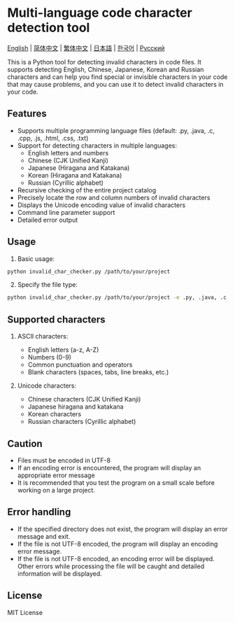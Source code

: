 # Multi-language code character detection tool

[English](README.md) | [简体中文](README_zh.md) | [繁体中文](README_zh_TW.md) | [日本語](README_ja.md) | [한국어](README_ko.md) | [Русский](README_ru.md)


This is a Python tool for detecting invalid characters in code files. It supports detecting English, Chinese, Japanese, Korean and Russian characters and can help you find special or invisible characters in your code that may cause problems, and you can use it to detect invalid characters in your code.

## Features

- Supports multiple programming language files (default: .py, .java, .c, .cpp, .js, .html, .css, .txt)
- Support for detecting characters in multiple languages:
  - English letters and numbers
  - Chinese (CJK Unified Kanji)
  - Japanese (Hiragana and Katakana)
  - Korean (Hiragana and Katakana)
  - Russian (Cyrillic alphabet)
- Recursive checking of the entire project catalog
- Precisely locate the row and column numbers of invalid characters
- Displays the Unicode encoding value of invalid characters
- Command line parameter support
- Detailed error output
## Usage

1. Basic usage:
```bash
python invalid_char_checker.py /path/to/your/project
```

2. Specify the file type:
```bash
python invalid_char_checker.py /path/to/your/project -e .py, .java, .c, .cpp, .js, .html, .css, .txt
```

## Supported characters

1. ASCII characters:
   - English letters (a-z, A-Z)
   - Numbers (0-9)
   - Common punctuation and operators
   - Blank characters (spaces, tabs, line breaks, etc.)

2. Unicode characters:
   - Chinese characters (CJK Unified Kanji)
   - Japanese hiragana and katakana
   - Korean characters
   - Russian characters (Cyrillic alphabet)

## Caution

- Files must be encoded in UTF-8
- If an encoding error is encountered, the program will display an appropriate error message
- It is recommended that you test the program on a small scale before working on a large project.

## Error handling

- If the specified directory does not exist, the program will display an error message and exit.
- If the file is not UTF-8 encoded, the program will display an encoding error message.
- If the file is not UTF-8 encoded, an encoding error will be displayed. Other errors while processing the file will be caught and detailed information will be displayed.

## License

MIT License
